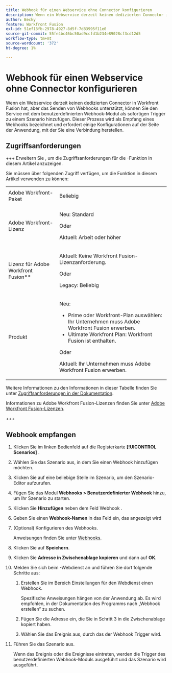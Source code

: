 ```yaml
---
title: Webhook für einen Webservice ohne Connector konfigurieren
description: Wenn ein Webservice derzeit keinen dedizierten Connector in Workfront Fusion hat, aber das Senden von Webhooks unterstützt, können Sie den Service mit dem benutzerdefinierten Webhook-Modul als sofortigen Trigger zu einem Szenario hinzufügen.
author: Becky
feature: Workfront Fusion
exl-id: 51ef13fb-2978-4927-8d5f-7d83995f11e0
source-git-commit: 55fe4bc46bc50ad9ccfd1b234e89028cf3cd12d5
workflow-type: tm+mt
source-wordcount: '372'
ht-degree: 1%

---
```


# Webhook für einen Webservice ohne Connector konfigurieren

Wenn ein Webservice derzeit keinen dedizierten Connector in Workfront Fusion hat, aber das Senden von Webhooks unterstützt, können Sie den Service mit dem benutzerdefinierten Webhook-Modul als sofortigen Trigger zu einem Szenario hinzufügen. Dieser Prozess wird als Empfang eines Webhooks bezeichnet und erfordert einige Konfigurationen auf der Seite der Anwendung, mit der Sie eine Verbindung herstellen.

## Zugriffsanforderungen

+++ Erweitern Sie , um die Zugriffsanforderungen für die -Funktion in diesem Artikel anzuzeigen.

Sie müssen über folgenden Zugriff verfügen, um die Funktion in diesem Artikel verwenden zu können:

<table style="table-layout:auto">
 <col> 
 <col> 
 <tbody> 
  <tr> 
   <td role="rowheader">Adobe Workfront-Paket 
   <td> <p>Beliebig</p> </td> 
  </tr> 
  <tr data-mc-conditions=""> 
   <td role="rowheader">Adobe Workfront-Lizenz</td> 
   <td> <p>Neu: Standard</p><p>Oder</p><p>Aktuell: Arbeit oder höher</p> </td> 
  </tr> 
  <tr> 
   <td role="rowheader">Lizenz für Adobe Workfront Fusion**</td> 
   <td>
   <p>Aktuell: Keine Workfront Fusion-Lizenzanforderung.</p>
   <p>Oder</p>
   <p>Legacy: Beliebig </p>
   </td> 
  </tr> 
  <tr> 
   <td role="rowheader">Produkt</td> 
   <td>
   <p>Neu:</p> <ul><li>Prime oder Workfront-Plan auswählen: Ihr Unternehmen muss Adobe Workfront Fusion erwerben.</li><li>Ultimate Workfront Plan: Workfront Fusion ist enthalten.</li></ul>
   <p>Oder</p>
   <p>Aktuell: Ihr Unternehmen muss Adobe Workfront Fusion erwerben.</p>
   </td> 
  </tr>
 </tbody> 
</table>

Weitere Informationen zu den Informationen in dieser Tabelle finden Sie unter [Zugriffsanforderungen in der Dokumentation](/help/workfront-fusion/references/licenses-and-roles/access-level-requirements-in-documentation.md).

Informationen zu Adobe Workfront Fusion-Lizenzen finden Sie unter [Adobe Workfront Fusion-Lizenzen](/help/workfront-fusion/set-up-and-manage-workfront-fusion/licensing-operations-overview/license-automation-vs-integration.md).

+++

## Webhook empfangen

1. Klicken Sie im linken Bedienfeld auf die Registerkarte **[!UICONTROL Scenarios]** .
1. Wählen Sie das Szenario aus, in dem Sie einen Webhook hinzufügen möchten.
1. Klicken Sie auf eine beliebige Stelle im Szenario, um den Szenario-Editor aufzurufen.
1. Fügen Sie das Modul **Webhooks > Benutzerdefinierter Webhook** hinzu, um Ihr Szenario zu starten.
1. Klicken Sie **Hinzufügen** neben dem Feld Webhook .
1. Geben Sie einen **Webhook-Namen** in das Feld ein, das angezeigt wird
1. (Optional) Konfigurieren des Webhooks.

   Anweisungen finden Sie unter [Webhooks](/help/workfront-fusion/references/apps-and-modules/universal-connectors/webhooks-updated.md).

1. Klicken Sie auf **Speichern**.

1. Klicken Sie **Adresse in Zwischenablage kopieren** und dann auf **OK**.

1. Melden Sie sich beim -Webdienst an und führen Sie dort folgende Schritte aus:

   1. Erstellen Sie im Bereich Einstellungen für den Webdienst einen Webhook.

      Spezifische Anweisungen hängen von der Anwendung ab. Es wird empfohlen, in der Dokumentation des Programms nach „Webhook erstellen“ zu suchen.
   1. Fügen Sie die Adresse ein, die Sie in Schritt 3 in die Zwischenablage kopiert haben.
   1. Wählen Sie das Ereignis aus, durch das der Webhook Trigger wird.

1. Führen Sie das Szenario aus.

   Wenn das Ereignis oder die Ereignisse eintreten, werden die Trigger des benutzerdefinierten Webhook-Moduls ausgeführt und das Szenario wird ausgeführt.
